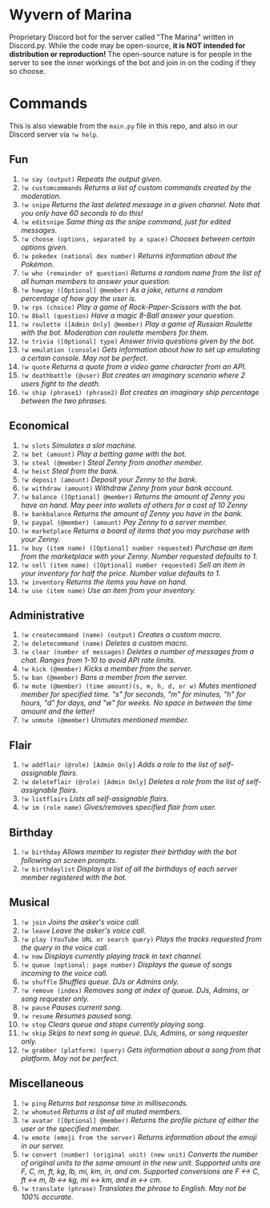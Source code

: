 # Wyvern of Marina
Proprietary Discord bot for the server called "The Marina" written in Discord.py. While the code may be open-source, **it is NOT intended for distribution or reproduction!** The open-source nature is for people in the server to see the inner workings of the bot and join in on the coding if they so choose. 

# Commands
This is also viewable from the `main.py` file in this repo, and also in our Discord server via `!w help`.

## Fun
1. `!w say (output)` *Repeats the output given.*
2. `!w customcommands` *Returns a list of custom commands created by the moderation.*
3. `!w snipe` *Returns the last deleted message in a given channel. Note that you only have 60 seconds to do this!*
4. `!w editsnipe` *Same thing as the snipe command, just for edited messages.*
5. `!w choose (options, separated by a space)` *Chooses between certain options given.*
6. `!w pokedex (national dex number)` *Returns information about the Pokémon.*
7. `!w who (remainder of question)` *Returns a random name from the list of all human members to answer your question.*
8. `!w howgay ([Optional] @member)` *As a joke, returns a random percentage of how gay the user is.*
9. `!w rps (choice)` *Play a game of Rock-Paper-Scissors with the bot.*
10. `!w 8ball (question)` *Have a magic 8-Ball answer your question.*
11. `!w roulette ([Admin Only] @member)` *Play a game of Russian Roulette with the bot. Moderation can roulette members for them.*
12. `!w trivia ([Optional] type)` *Answer trivia questions given by the bot.*
13. `!w emulation (console)` *Gets information about how to set up emulating a certain console. May not be perfect.*
14. `!w quote` *Returns a quote from a video game character from an API.*
15. `!w deathbattle (@user)` *Bot creates an imaginary scenario where 2 users fight to the death.*
16. `!w ship (phrase1) (phrase2)` *Bot creates an imaginary ship percentage between the two phrases.*

## Economical
1. `!w slots` *Simulates a slot machine.*
2. `!w bet (amount)` *Play a betting game with the bot.* 
3. `!w steal (@member)` *Steal Zenny from another member.* 
4. `!w heist` *Steal from the bank.*
5. `!w deposit (amount)` *Deposit your Zenny to the bank.* 
6. `!w withdraw (amount)` *Withdraw Zenny from your bank account.* 
7. `!w balance ([Optional] @member)` *Returns the amount of Zenny you have on hand. May peer into wallets of others for a cost of 10 Zenny*  
8. `!w bankbalance` *Returns the amount of Zenny you have in the bank.*  
9. `!w paypal (@member) (amount)` *Pay Zenny to a server member.*  
10. `!w marketplace` *Returns a board of items that you may purchase with your Zenny.*  
11. `!w buy (item name) ([Optional] number requested)` *Purchase an item from the marketplace with your Zenny. Number requested defaults to 1.*  
12. `!w sell (item name) ([Optional] number requested)` *Sell an item in your inventory for half the price. Number value defaults to 1.*  
13. `!w inventory` *Returns the items you have on hand.*  
14. `!w use (item name)` *Use an item from your inventory.*

## Administrative
1. `!w createcommand (name) (output)` *Creates a custom macro.*
2. `!w deletecommand (name)` *Deletes a custom macro.*
3. `!w clear (number of messages)` *Deletes a number of messages from a chat. Ranges from 1-10 to avoid API rate limits.*
4. `!w kick (@member)` *Kicks a member from the server.*
5. `!w ban (@member)` *Bans a member from the server.*
6. `!w mute (@member) (time amount)(s, m, h, d, or w)` *Mutes mentioned member for specified time. "s" for seconds, "m" for minutes, "h" for hours, "d" for days, and "w" for weeks. No space in between the time amount and the letter!*
7. `!w unmute (@member)` *Unmutes mentioned member.*

## Flair
1. `!w addflair (@role) [Admin Only]` *Adds a role to the list of self-assignable flairs.*
2. `!w deleteflair (@role) [Admin Only]` *Deletes a role from the list of self-assignable flairs.*
3. `!w listflairs` *Lists all self-assignable flairs.*
4. `!w im (role name)` *Gives/removes specified flair from user.*

## Birthday
1. `!w birthday` *Allows member to register their birthday with the bot following on screen prompts.*
2. `!w birthdaylist` *Displays a list of all the birthdays of each server member registered with the bot.*

## Musical
1. `!w join` *Joins the asker's voice call.*
2. `!w leave` *Leave the asker's voice call.*
3. `!w play (YouTube URL or search query)` *Plays the tracks requested from the query in the voice call.*
4. `!w now` *Displays currently playing track in text channel.*
5. `!w queue (optional: page number)` *Displays the queue of songs incoming to the voice call.*
6. `!w shuffle` *Shuffles queue. DJs or Admins only.*
7. `!w remove (index)` *Removes song at index of queue. DJs, Admins, or song requester only.*
8. `!w pause` *Pauses current song.*
9. `!w resume` *Resumes paused song.*
10. `!w stop` *Clears queue and stops currently playing song.*
11. `!w skip` *Skips to next song in queue. DJs, Admins, or song requester only.*
12. `!w grabber (platform) (query)` *Gets information about a song from that platform. May not be perfect.*

## Miscellaneous
1. `!w ping` *Returns bot response time in milliseconds.*
2. `!w whomuted` *Returns a list of all muted members.*
3. `!w avatar ([Optional] @member)` *Returns the profile picture of either the user or the specified member.*
4. `!w emote (emoji from the server)` *Returns information about the emoji in our server.*
5. `!w convert (number) (original unit) (new unit)` *Converts the number of original units to the same amount in the new unit. Supported units are F, C, m, ft, kg, lb, mi, km, in, and cm. Supported conversions are F <-> C, ft <-> m, lb <-> kg, mi <-> km, and in <-> cm.*
6. `!w translate (phrase)` *Translates the phrase to English. May not be 100% accurate.*
